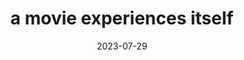 ---
title: "a movie experiences itself"
cc-type: fragment
date: 2023-07-29
tags:
  - fragment
  - lofty thoughts
---